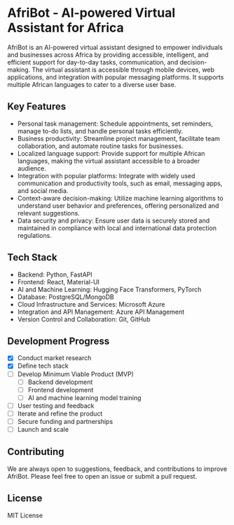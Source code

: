 # AfriBot - AI-powered Virtual Assistant for Africa

AfriBot is an AI-powered virtual assistant designed to empower individuals and businesses across Africa by providing accessible, intelligent, and efficient support for day-to-day tasks, communication, and decision-making. The virtual assistant is accessible through mobile devices, web applications, and integration with popular messaging platforms. It supports multiple African languages to cater to a diverse user base.

## Key Features

- Personal task management: Schedule appointments, set reminders, manage to-do lists, and handle personal tasks efficiently.
- Business productivity: Streamline project management, facilitate team collaboration, and automate routine tasks for businesses.
- Localized language support: Provide support for multiple African languages, making the virtual assistant accessible to a broader audience.
- Integration with popular platforms: Integrate with widely used communication and productivity tools, such as email, messaging apps, and social media.
- Context-aware decision-making: Utilize machine learning algorithms to understand user behavior and preferences, offering personalized and relevant suggestions.
- Data security and privacy: Ensure user data is securely stored and maintained in compliance with local and international data protection regulations.

## Tech Stack

- Backend: Python, FastAPI
- Frontend: React, Material-UI
- AI and Machine Learning: Hugging Face Transformers, PyTorch
- Database: PostgreSQL/MongoDB
- Cloud Infrastructure and Services: Microsoft Azure
- Integration and API Management: Azure API Management
- Version Control and Collaboration: Git, GitHub

## Development Progress

- [x] Conduct market research
- [x] Define tech stack
- [ ] Develop Minimum Viable Product (MVP)
  - [ ] Backend development
  - [ ] Frontend development
  - [ ] AI and machine learning model training
- [ ] User testing and feedback
- [ ] Iterate and refine the product
- [ ] Secure funding and partnerships
- [ ] Launch and scale

## Contributing

We are always open to suggestions, feedback, and contributions to improve AfriBot. Please feel free to open an issue or submit a pull request.

## License

MIT License
